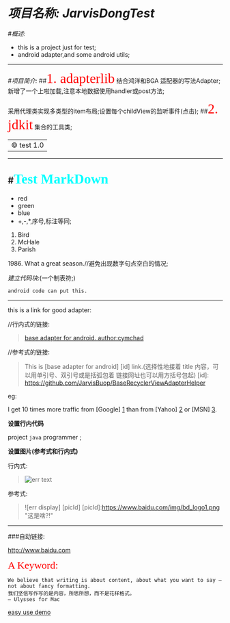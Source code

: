 *项目名称: JarvisDongTest*
====
#*概述:* 

*	this is a project just for test;
*	android adapter,and some android utils;

----
#*项目简介:*
##<font face="黑体" size=6 color=#f00>1. adapterlib</font>
结合鸿洋和BGA 适配器的写法Adapter;
新增了一个上啦加载,注意本地数据使用handler或post方法;

采用代理类实现多类型的item布局;设置每个childView的监听事件(点击);
##<font face="黑体" size=6 color=#f00>2. jdkit</font>
集合的工具类;

<table>
    <tr>
        <td>&copy; test 1.0</td>
    </tr>
</table>

----
#<font face="黑体" size=6 color=#0ff>Test MarkDown</font>
----
* red
* green
* blue
* +,-,*,序号,标注等同;


<ol>
<li>Bird</li>
<li>McHale</li>
<li>Parish</li>
</ol>

1986\. What a great season.//避免出现数字句点空白的情况;

*建立代码块:*(一个制表符;)

	android code can put this.
- - - 
this is a link for good adapter:

//行内式的链接:
>[base adapter for android. author:cymchad]("https://github.com/JarvisBuop/BaseRecyclerViewAdapterHelper")

//参考式的链接:
>This is [base adapter for android] [id] link.(选择性地接着 title 内容，可以用单引号、双引号或是括弧包着
链接网址也可以用方括号包起)
>[id]: https://github.com/JarvisBuop/BaseRecyclerViewAdapterHelper

eg:

I get 10 times more traffic from [Google] [1] than from
[Yahoo] [2] or [MSN] [3].

  [1]: http://google.com/        "Google"
  [2]: http://search.yahoo.com/  "Yahoo Search"
  [3]: http://search.msn.com/    "MSN Search"

**设置行内代码**

project `java` programmer ;

__设置图片(参考式和行内式)__

行内式:

>![err text](https://www.baidu.com/img/bd_logo1.png "说明文字")

参考式:

>![err display] [picId]
>[picId]:https://www.baidu.com/img/bd_logo1.png "这是啥?!"

---
###自动链接:

<http://www.baidu.com>



<font face="黑体" color=#ff0000 size=5>A Keyword:</font>

	We believe that writing is about content, about what you want to say – not about fancy formatting. 
	我们坚信写作写的是内容，所思所想，而不是花样格式。
	— Ulysses for Mac

[easy use demo]("http://www.jianshu.com/p/1e402922ee32/") 